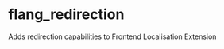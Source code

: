 flang_redirection
=================

Adds redirection capabilities to Frontend Localisation Extension